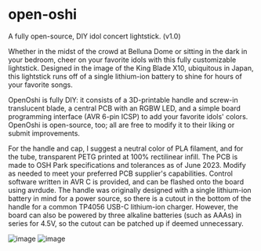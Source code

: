# open-oshi
A fully open-source, DIY idol concert lightstick. (v1.0)

Whether in the midst of the crowd at Belluna Dome or sitting in the dark in your bedroom, cheer on your favorite idols with this fully customizable lightstick. Designed in the image of the King Blade X10, ubiquitous in Japan, this lightstick runs off of a single lithium-ion battery to shine for hours of your favorite songs.

OpenOshi is fully DIY: it consists of a 3D-printable handle and screw-in translucent blade, a central PCB with an RGBW LED, and a simple board programming interface (AVR 6-pin ICSP) to add your favorite idols' colors. OpenOshi is open-source, too; all are free to modify it to their liking or submit improvements.

For the handle and cap, I suggest a neutral color of PLA filament, and for the tube, transparent PETG printed at 100% rectilinear infill.
The PCB is made to OSH Park specifications and tolerances as of June 2023. Modify as needed to meet your preferred PCB supplier's capabilities.
Control software written in AVR C is provided, and can be flashed onto the board using avrdude.
The handle was originally designed with a single lithium-ion battery in mind for a power source, so there is a cutout in the bottom of the handle for a common TP4056 USB-C lithium-ion charger. However, the board can also be powered by three alkaline batteries (such as AAAs) in series for 4.5V, so the cutout can be patched up if deemed unnecessary.

![image](https://github.com/seventhsu/open-oshi/assets/63973217/be688b74-c05e-496e-a8b8-6f73533c6004)
![image](https://github.com/seventhsu/open-oshi/assets/63973217/5dab5763-5ceb-48ac-a18f-744e79fa537c)
